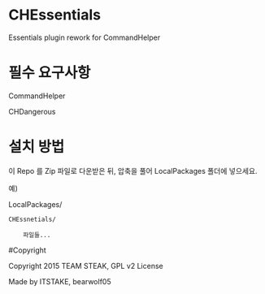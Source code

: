 # CHEssentials
Essentials plugin rework for CommandHelper

# 필수 요구사항

CommandHelper

CHDangerous


# 설치 방법

이 Repo 를 Zip 파일로 다운받은 뒤, 압축을 풀어 LocalPackages 폴더에 넣으세요.

예)

LocalPackages/

    CHEssnetials/
    
	    파일들...
	    
#Copyright

Copyright 2015 TEAM STEAK, GPL v2 License

Made by ITSTAKE, bearwolf05
		


